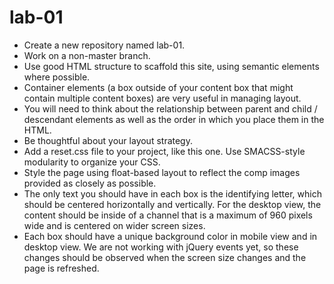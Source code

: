 # lab-01
- Create a new repository named lab-01. 
- Work on a non-master branch. 
- Use good HTML structure to scaffold this site, using semantic elements where possible. 
- Container elements (a box outside of your content box that might contain multiple content boxes) are very useful in managing layout. 
- You will need to think about the relationship between parent and child / descendant elements as well as the order in which you place them in the HTML. 
- Be thoughtful about your layout strategy.
-  Add a reset.css file to your project, like this one. Use SMACSS-style modularity to organize your CSS. 
- Style the page using float-based layout to reflect the comp images provided as closely as possible. 
- The only text you should have in each box is the identifying letter, which should be centered horizontally and vertically. For the desktop view, the content should be inside of a channel that is a maximum of 960 pixels wide and is centered on wider screen sizes. 
- Each box should have a unique background color in mobile view and in desktop view. We are not working with jQuery events yet, so these changes should be observed when the screen size changes and the page is refreshed.
